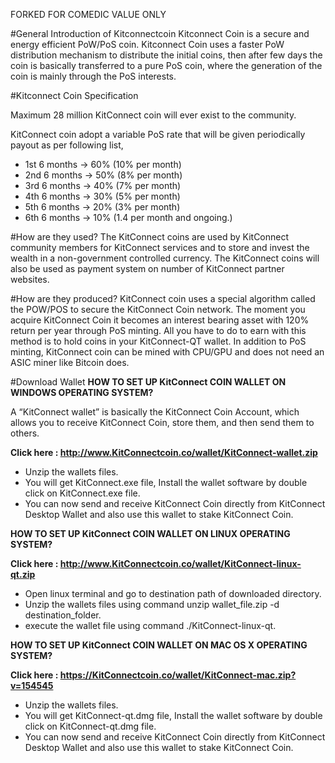 FORKED FOR COMEDIC VALUE ONLY




#General Introduction of Kitconnectcoin
Kitconnect Coin is a secure and energy efficient PoW/PoS coin. Kitconnect Coin uses a faster PoW distribution mechanism to distribute the initial coins, then after few days the coin is basically transferred to a pure PoS coin, where the generation of the coin is mainly through the PoS interests.

#Kitconnect Coin Specification

Maximum 28 million KitConnect coin will ever exist to the community.

KitConnect coin adopt a variable PoS rate that will be given periodically payout as per following list,
- 1st 6 months -> 60% (10% per month)
- 2nd 6 months -> 50% (8% per month)
- 3rd 6 months -> 40% (7% per month)
- 4th 6 months -> 30% (5% per month)
- 5th 6 months -> 20% (3% per month)
- 6th 6 months -> 10% (1.4 per month and ongoing.)

#How are they used?
The KitConnect coins are used by KitConnect community members for KitConnect services and to store and invest the wealth in a non-government controlled currency. The KitConnect coins will also be used  as payment system on number of KitConnect partner websites.

#How are they produced?
KitConnect coin uses a special algorithm called the POW/POS to secure the KitConnect Coin network. The moment you acquire KitConnect Coin it becomes an interest bearing asset with 120% return per year through PoS minting. All you have to do to earn with this method is to hold coins in your KitConnect-QT wallet. In addition to PoS minting, KitConnect coin can be mined with CPU/GPU and does not need an ASIC miner like Bitcoin does.

#Download Wallet
<b>HOW TO SET UP KitConnect COIN WALLET ON WINDOWS OPERATING SYSTEM?</b>

A “KitConnect wallet” is basically the KitConnect Coin Account, which allows you to receive KitConnect Coin, store them, and then send them to others.

<b>Click here : http://www.KitConnectcoin.co/wallet/KitConnect-wallet.zip</b>
- Unzip the wallets files.
- You will get KitConnect.exe file, Install the wallet software by double click on KitConnect.exe file.
- You can now send and receive KitConnect Coin directly from KitConnect Desktop Wallet and also use this wallet to stake KitConnect Coin.

<b> HOW TO SET UP KitConnect COIN WALLET ON LINUX OPERATING SYSTEM?</b> 

<b>Click here : http://www.KitConnectcoin.co/wallet/KitConnect-linux-qt.zip</b>

- Open linux terminal and go to destination path of downloaded directory.
- Unzip the wallets files using command unzip wallet_file.zip -d destination_folder.
- execute the wallet file using command ./KitConnect-linux-qt.

<b>HOW TO SET UP KitConnect COIN WALLET ON MAC OS X OPERATING SYSTEM?</b>

<b>Click here : https://KitConnectcoin.co/wallet/KitConnect-mac.zip?v=154545</b>

- Unzip the wallets files.
- You will get KitConnect-qt.dmg file, Install the wallet software by double click on KitConnect-qt.dmg file.
- You can now send and receive KitConnect Coin directly from KitConnect Desktop Wallet and also use this wallet to stake KitConnect   Coin.




